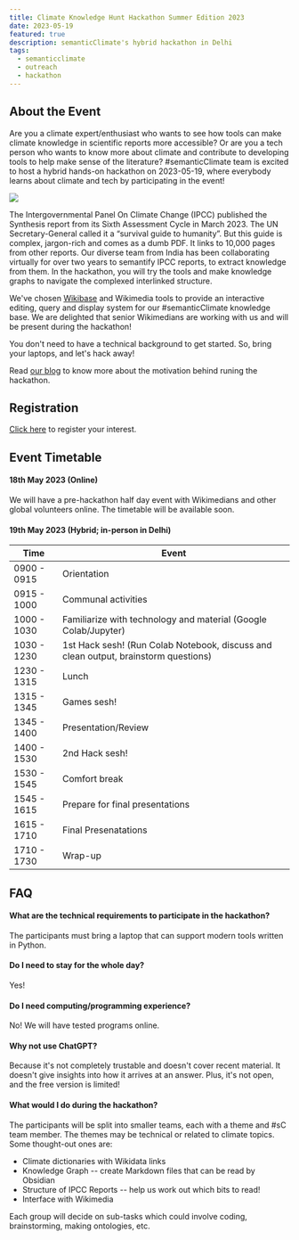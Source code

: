 ```yaml
---
title: Climate Knowledge Hunt Hackathon Summer Edition 2023
date: 2023-05-19 
featured: true
description: semanticClimate's hybrid hackathon in Delhi
tags:
  - semanticclimate
  - outreach
  - hackathon
---
```

## About the Event
Are you a climate expert/enthusiast who wants to see how tools can make climate knowledge in scientific reports more accessible? Or are you a tech person who wants to know more about climate and contribute to developing tools to help make sense of the literature? #semanticClimate team is excited to host a hybrid hands-on hackathon on 2023-05-19, where everybody learns about climate and tech by participating in the event!

<img src = "/p/static/img/climate_knowledge_hunt_may_23_v2.png">

The Intergovernmental Panel On Climate Change (IPCC) published the Synthesis report from its Sixth Assessment Cycle in March 2023. The UN Secretary-General called it a “survival guide to humanity”. But this guide is complex, jargon-rich and comes as a dumb PDF. It links to 10,000 pages from other reports. Our diverse team from India has been collaborating virtually for over two years to semantify IPCC reports, to extract knowledge from them. In the hackathon, you will try the tools and make knowledge graphs to navigate the complexed interlinked structure. 

We've chosen [Wikibase](https://www.mediawiki.org/wiki/Wikibase) and Wikimedia tools to provide an interactive editing, query and display system for our #semanticClimate knowledge base. We are delighted that senior Wikimedians are working with us and will be present during the hackathon!

You don't need to have a technical background to get started. So, bring your laptops, and let's hack away!

Read [our blog](https://semanticclimate.org/p/en/posts/why-climate-knowledge-hunt/) to know more about the motivation behind runing the hackathon. 

## Registration
[Click here](https://forms.gle/eCJ84oJLDs1tBzCq5) to register your interest. 

## Event Timetable

#### 18th May 2023 (Online)
We will have a pre-hackathon half day event with Wikimedians and other global volunteers online. The timetable will be available soon. 
#### 19th May 2023 (Hybrid; in-person in Delhi)

| Time        | Event                                                           |
| ----------- | --------------------------------------------------------------- |
| 0900 - 0915 | Orientation                                                     |
| 0915 - 1000 | Communal activities                                             |
| 1000 - 1030 | Familiarize with technology and material (Google Colab/Jupyter) |
| 1030 - 1230 |  1st Hack sesh! (Run Colab Notebook, discuss and clean output, brainstorm questions)|
| 1230 - 1315 | Lunch                                                           |
| 1315 - 1345 | Games sesh!                                                     |
| 1345 - 1400 | Presentation/Review                                             |
| 1400 - 1530 | 2nd Hack sesh!                                                  |
| 1530 - 1545 | Comfort break                                                   |
| 1545 - 1615 | Prepare for final presentations                                 |
| 1615 - 1710 | Final Presenatations                                            |
| 1710 - 1730 | Wrap-up                                                         |


## FAQ
#### What are the technical requirements to participate in the hackathon?
The participants must bring a laptop that can support modern tools written in Python.
#### Do I need to stay for the whole day?
Yes!
#### Do I need computing/programming experience?
No! We will have tested programs online.
#### Why not use ChatGPT?
Because it's not completely trustable and doesn't cover recent material. It doesn't give insights into how it arrives at an answer. Plus, it's not open, and the free version is limited!
#### What would I do during the hackathon?
The participants will be split into smaller teams, each with a theme and #sC team member. The themes may be technical or related to climate topics. Some thought-out ones are:
- Climate dictionaries with Wikidata links
- Knowledge Graph -- create Markdown files that can be read by Obsidian
- Structure of IPCC Reports -- help us work out which bits to read!
- Interface with Wikimedia

Each group will decide on sub-tasks which could involve coding, brainstorming, making ontologies, etc.
